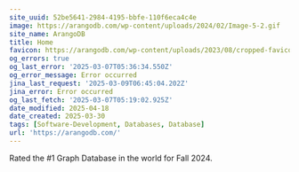 ```yaml
---
site_uuid: 52be5641-2984-4195-bbfe-110f6eca4c4e
image: https://arangodb.com/wp-content/uploads/2024/02/Image-5-2.gif
site_name: ArangoDB
title: Home
favicon: https://arangodb.com/wp-content/uploads/2023/08/cropped-favicon-192x192.png
og_errors: true
og_last_error: '2025-03-07T05:36:34.550Z'
og_error_message: Error occurred
jina_last_request: '2025-03-09T06:45:04.202Z'
jina_error: Error occurred
og_last_fetch: '2025-03-07T05:19:02.925Z'
date_modified: 2025-04-18
date_created: 2025-03-30
tags: [Software-Development, Databases, Database]
url: 'https://arangodb.com/'
---
```










































Rated the #1 Graph Database in the world for Fall 2024. 
